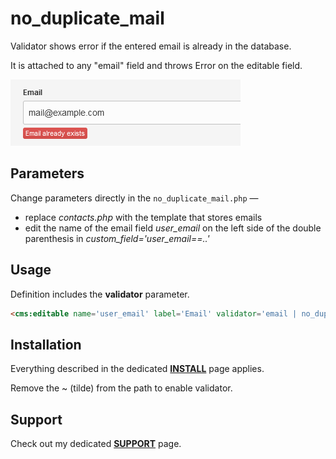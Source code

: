 # no_duplicate_mail

Validator shows error if the entered email is already in the database.

It is attached to any "email" field and throws Error on the editable field.

![email-exists](img/email-exists.png)

## Parameters

Change parameters directly in the `no_duplicate_mail.php` &mdash;

* replace *contacts.php* with the template that stores emails
* edit the name of the email field *user_email* on the left side of the double parenthesis in *custom_field='user_email==..'*

## Usage

Definition includes the **validator** parameter.

```html
<cms:editable name='user_email' label='Email' validator='email | no_duplicate_mail' type='text' order='-1'/>
```

## Installation

Everything described in the dedicated [**INSTALL**](/INSTALL.md) page applies.

Remove the ~ (tilde) from the path to enable validator.

## Support

Check out my dedicated [**SUPPORT**](/SUPPORT.md) page.
